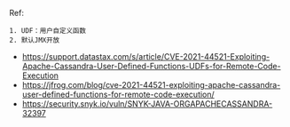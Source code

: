 Ref:
```
1. UDF：用户自定义函数
2. 默认JMX开放
```

- https://support.datastax.com/s/article/CVE-2021-44521-Exploiting-Apache-Cassandra-User-Defined-Functions-UDFs-for-Remote-Code-Execution
- https://jfrog.com/blog/cve-2021-44521-exploiting-apache-cassandra-user-defined-functions-for-remote-code-execution/
- https://security.snyk.io/vuln/SNYK-JAVA-ORGAPACHECASSANDRA-32397
